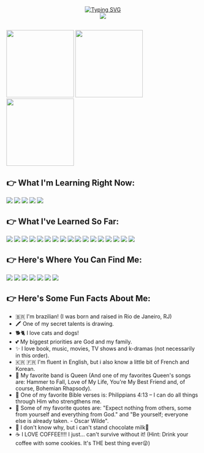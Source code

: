 <div align="center">
  <a href="https://git.io/typing-svg"><img src="https://readme-typing-svg.demolab.com?font=Fira+Code&weight=600&size=25&duration=2500&pause=1500&color=00BF63&center=true&vCenter=true&random=false&width=475&lines=Hello+there!%F0%9F%91%8B+Welcome%E2%9C%A8%F0%9F%A4%97" alt="Typing SVG" /></a>
</div>

<div align="center">
  <img width="fit-content" src="https://cdn.discordapp.com/attachments/982051013454360579/1178875636450873395/Design_sem_nome__5_-removebg-preview.png?ex=6577bc7e&is=6565477e&hm=b8145180758381c998ad38ff2dc3fb5943820bbdc46aae51700f8026d74be813&"/> 
</div>

##

<div style=display: flex>
  <img height="176em" src="https://github-readme-stats.vercel.app/api?username=Isabelle-Moura&show_icons=false&&theme=aura"/>  
  <img height="176em" src="https://github-readme-stats.vercel.app/api/top-langs/?username=Isabelle-Moura&theme=aura"/>  
  <img height="176em" src="https://cdn.discordapp.com/attachments/982051013454360579/1170851361697562786/tenor.gif?ex=655a8b4d&is=6548164d&hm=4c90b3ad6c98915d70575e2717e1fe6aef704e740162a05cc0d70bf4a4ed8bd5&"/>  
</div>

## **👉 What I'm Learning Right Now:**
<div>
  <img src="https://img.shields.io/badge/Python-376d9c?style=for-the-badge&logo=python&logoColor=white"/>  
  <img src="https://img.shields.io/badge/Flask-41ACC0?style=for-the-badge&logo=flask&logoColor=white"/>  
  <img src="https://img.shields.io/badge/SQL-DB7533?style=for-the-badge&logo=mysql&logoColor=white"/>  
  <img src="https://img.shields.io/badge/Sass-CC6699?style=for-the-badge&logo=sass&logoColor=white"/>
 <img src="https://img.shields.io/badge/redux-%23593d88.svg?style=for-the-badge&logo=redux&logoColor=white"/>
</div>

## **👉 What I've Learned So Far:**
<div>
    <img src="https://img.shields.io/badge/HTML5-E34F26?style=for-the-badge&logo=html5&logoColor=white"/> 
    <img src="https://img.shields.io/badge/CSS3-1572B6?style=for-the-badge&logo=css3&logoColor=white"/> 
    <img src="https://img.shields.io/badge/JavaScript-F7DF1E?style=for-the-badge&logo=javascript&logoColor=black"/> 
    <img src="https://img.shields.io/badge/React-20232A?style=for-the-badge&logo=react&logoColor=61DAFB"/> 
    <img src="https://img.shields.io/badge/styled--components-DB7093?style=for-the-badge&logo=styled-components&logoColor=white"/>
    <img src="https://img.shields.io/badge/React_Router-CA4245?style=for-the-badge&logo=react-router&logoColor=white"/>
    <img src="https://img.shields.io/badge/TypeScript-007ACC?style=for-the-badge&logo=typescript&logoColor=white"/> 
    <img src="https://img.shields.io/badge/C-00599C?style=for-the-badge&logo=c&logoColor=white"/>
    <img src="https://img.shields.io/badge/Markdown-000000?style=for-the-badge&logo=markdown&logoColor=white"/>
    <img src="https://img.shields.io/badge/MongoDB-00593f?style=for-the-badge&logo=mongodb&logoColor=white"/>
    <img src="https://img.shields.io/badge/Mongoose-00303f?style=for-the-badge&logo=mongoose&logoColor=white"/>
    <img src="https://img.shields.io/badge/Node.js-43853D?style=for-the-badge&logo=node.js&logoColor=white"/>
    <img src="https://img.shields.io/badge/Express.js-000000?style=for-the-badge&logo=express&logoColor=white"/>
    <img src="https://img.shields.io/badge/Jest-323330?style=for-the-badge&logo=Jest&logoColor=white"/>
    <img src="https://img.shields.io/badge/Vitest-BABACA?style=for-the-badge&logo=vitest&logoColor=white"/>
    <img src="https://img.shields.io/badge/GIT-E44C30?style=for-the-badge&logo=git&logoColor=white"/>
    <img src="https://img.shields.io/badge/Insomnia-black?style=for-the-badge&logo=insomnia&logoColor=5849BE"/>
</div>

## **👉 Here's Where You Can Find Me:**

<div>
  <a href="mailto:mourabisabelle@gmail.com" target="_blank"><img src="https://img.shields.io/badge/Gmail-D14836?style=for-the-badge&logo=gmail&logoColor=white"/></a> 
  <a href="https://github.com/Isabelle-Moura?tab=repositories" target="_blank"><img src="https://img.shields.io/badge/GitHub-100000?style=for-the-badge&logo=github&logoColor=white"/></a> 
  <a href="" target="_blank"><img src="https://img.shields.io/badge/GitLab-330F63?style=for-the-badge&logo=gitlab&logoColor=white"/></a> 
  <a href="https://www.linkedin.com/in/isa-moura-4a7432243/" target="_blank"><img src="https://img.shields.io/badge/LinkedIn-0077B5?style=for-the-badge&logo=linkedin&logoColor=white"/></a> 
  <a href="https://medium.com/@mourabisabelle" target="_blank"><img src="https://img.shields.io/badge/Medium-12100E?style=for-the-badge&logo=medium&logoColor=white"/></a> 
  <a href="" target="_blank"><img src="https://img.shields.io/badge/Facebook-1877F2?style=for-the-badge&logo=facebook&logoColor=white"/></a> 
  <a href="" target="_blank"><img src="https://img.shields.io/badge/Instagram-E4405F?style=for-the-badge&logo=instagram&logoColor=white"/></a>
</div>

## **👉 Here's Some Fun Facts About Me:**
- 🇧🇷 I'm brazilian! (I was born and raised in Rio de Janeiro, RJ)
- 🖍 One of my secret talents is drawing. 
- 🐕🐈 I love cats and dogs!
- 💕 My biggest priorities are God and my family.
- ✨ I love book, music, movies, TV shows and k-dramas (not necessarily in this order).
- 🇰🇷 🇫🇷 I'm fluent in English, but i also know a little bit of French and Korean.
- 🥁 My favorite band is Queen (And one of my favorites Queen's songs are: Hammer to Fall, Love of My Life, You're My Best Friend and, of course, Bohemian Rhapsody).
- 🛐 One of my favorite Bible verses is: Philippians 4:13 – I can do all things through Him who strengthens me.
- 💬 Some of my favorite quotes are: "Expect nothing from others, some from yourself and everything from God." and "Be yourself; everyone else is already taken. - Oscar Wilde".
- 🤢 I don't know why, but i can't stand chocolate milk🤮
- ☕ I LOVE COFFEE!!!! I just... can't survive without it! (Hint: Drink your coffee with some cookies. It's THE best thing ever😜)

##
